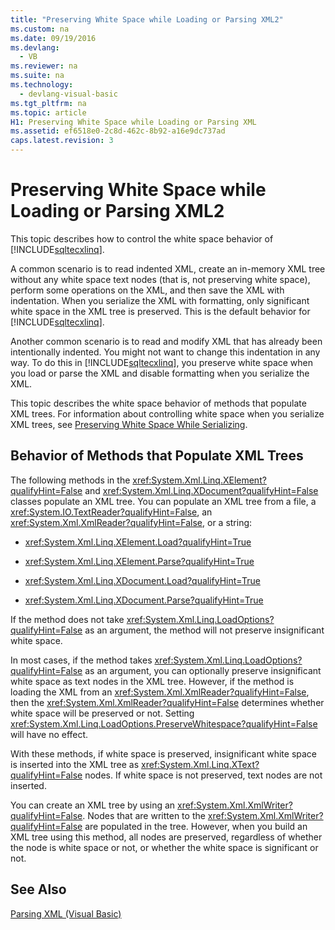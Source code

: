 ```yaml
---
title: "Preserving White Space while Loading or Parsing XML2"
ms.custom: na
ms.date: 09/19/2016
ms.devlang: 
  - VB
ms.reviewer: na
ms.suite: na
ms.technology: 
  - devlang-visual-basic
ms.tgt_pltfrm: na
ms.topic: article
H1: Preserving White Space while Loading or Parsing XML
ms.assetid: ef6518e0-2c8d-462c-8b92-a16e9dc737ad
caps.latest.revision: 3
---
```

# Preserving White Space while Loading or Parsing XML2
This topic describes how to control the white space behavior of [!INCLUDE[sqltecxlinq](../vs140/includes/sqltecxlinq_md.md)].  
  
 A common scenario is to read indented XML, create an in-memory XML tree without any white space text nodes (that is, not preserving white space), perform some operations on the XML, and then save the XML with indentation. When you serialize the XML with formatting, only significant white space in the XML tree is preserved. This is the default behavior for [!INCLUDE[sqltecxlinq](../vs140/includes/sqltecxlinq_md.md)].  
  
 Another common scenario is to read and modify XML that has already been intentionally indented. You might not want to change this indentation in any way. To do this in [!INCLUDE[sqltecxlinq](../vs140/includes/sqltecxlinq_md.md)], you preserve white space when you load or parse the XML and disable formatting when you serialize the XML.  
  
 This topic describes the white space behavior of methods that populate XML trees. For information about controlling white space when you serialize XML trees, see [Preserving White Space While Serializing](../vs140/Preserving-White-Space-While-Serializing2.md).  
  
## Behavior of Methods that Populate XML Trees  
 The following methods in the <xref:System.Xml.Linq.XElement?qualifyHint=False> and <xref:System.Xml.Linq.XDocument?qualifyHint=False> classes populate an XML tree. You can populate an XML tree from a file, a <xref:System.IO.TextReader?qualifyHint=False>, an <xref:System.Xml.XmlReader?qualifyHint=False>, or a string:  
  
-   <xref:System.Xml.Linq.XElement.Load?qualifyHint=True>  
  
-   <xref:System.Xml.Linq.XElement.Parse?qualifyHint=True>  
  
-   <xref:System.Xml.Linq.XDocument.Load?qualifyHint=True>  
  
-   <xref:System.Xml.Linq.XDocument.Parse?qualifyHint=True>  
  
 If the method does not take <xref:System.Xml.Linq.LoadOptions?qualifyHint=False> as an argument, the method will not preserve insignificant white space.  
  
 In most cases, if the method takes <xref:System.Xml.Linq.LoadOptions?qualifyHint=False> as an argument, you can optionally preserve insignificant white space as text nodes in the XML tree. However, if the method is loading the XML from an <xref:System.Xml.XmlReader?qualifyHint=False>, then the <xref:System.Xml.XmlReader?qualifyHint=False> determines whether white space will be preserved or not. Setting <xref:System.Xml.Linq.LoadOptions.PreserveWhitespace?qualifyHint=False> will have no effect.  
  
 With these methods, if white space is preserved, insignificant white space is inserted into the XML tree as <xref:System.Xml.Linq.XText?qualifyHint=False> nodes. If white space is not preserved, text nodes are not inserted.  
  
 You can create an XML tree by using an <xref:System.Xml.XmlWriter?qualifyHint=False>. Nodes that are written to the <xref:System.Xml.XmlWriter?qualifyHint=False> are populated in the tree. However, when you build an XML tree using this method, all nodes are preserved, regardless of whether the node is white space or not, or whether the white space is significant or not.  
  
## See Also  
 [Parsing XML (Visual Basic)](../Topic/Parsing%20XML%20\(Visual%20Basic\).md)